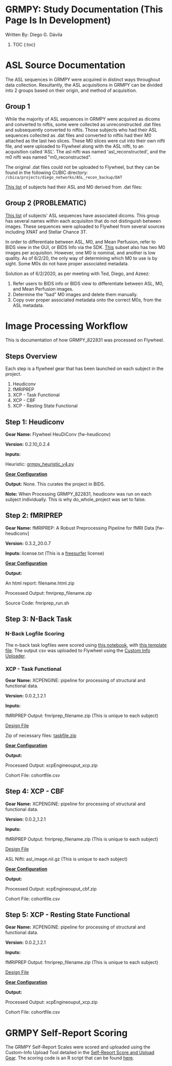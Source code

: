 # GRMPY: Study Documentation (This Page Is In Development)

Written By: Diego G. Dávila

1. TOC
{:toc}

# ASL Source Documentation

The ASL sequences in GRMPY were acquired in distinct ways throughout data collection. Resultantly, the ASL acquisitions in GRMPY can be divided into 2 groups based on their origin, and method of acquisition.

## Group 1

While the majority of ASL sequences in GRMPY were acquired as dicoms and converted to niftis, some were collected as unreconstructed .dat files and subsequently converted to niftis.
Those subjects who had their ASL sequences collected as .dat files and converted to niftis had their M0 attached as the last two slices.
These M0 slices were cut into their own nifti file, and were uploaded to Flywheel along with the ASL nifti, to an acquisition called 'ASL'. The asl nifti was named 'asl_reconstructed', and the m0 nifti was named "m0_reconstructed".

The original .dat files could not be uploaded to Flywheel, but they can be found in the following CUBIC directory: ```/cbica/projects/diego_networks/ASL_recon_backup/DAT```

[This list](https://github.com/PennLINC/grmpy/blob/gh-pages/referenceFiles/grmpy_asl_reconlist.csv) of subjects had their ASL and M0 derived from .dat files:

## Group 2 (PROBLEMATIC)

[This list](https://github.com/PennLINC/grmpy/blob/gh-pages/referenceFiles/grmpy_asl_group2.csv) of subjects' ASL sequences have associated dicoms. This group has several names within each acquisiton that do not distinguish between images. These sequences were uploaded to Flywheel from several sources including XNAT and Stellar Chance 3T. 

In order to differentiate between ASL, M0, and Mean Perfusion, refer to BIDS view in the GUI, or BIDS Info via the SDK. 
[This](https://github.com/PennLINC/grmpy/blob/gh-pages/referenceFiles/multiple_m0.csv) subset also has two M0 images per acquisiton. However, one M0 is nominal, and another is low quality. As of 6/2/20, the only way of determining which M0 to use is by sight. Some M0s do not have proper associated metadata. 

Solution as of 6/2/2020, as per meeting with Ted, Diego, and Azeez: 
1. Refer users to BIDS info or BIDS view to differentiate between ASL, M0, and Mean Perfusion images. 
2. Determine the "bad" M0 images and delete them manually. 
3. Copy over proper associated metadata onto the correct M0s, from the ASL metadata. 



# Image Processing Workflow
This is documentation of how GRMPY_822831 was processed on Flywheel. 

## Steps Overview
Each step is a flywheel gear that has been launched on each subject in the project.
1. Heudiconv
2. fMRIPREP
3. XCP - Task Functional
4. XCP - CBF
5. XCP - Resting State Functional

## Step 1: Heudiconv


**Gear Name:** Flywheel HeuDiConv (fw-heudiconv)


**Version:** 0.2.10_0.2.4


**Inputs:**

Heuristic: [grmpy_heuristic_v4.py](https://github.com/PennLINC/grmpy/blob/gh-pages/inputFiles/grmpy_heuristic_v4.py)


[**Gear Configuration**](https://github.com/PennLINC/grmpy/blob/gh-pages/inputFiles/heudiconvConfiguration.json)


**Output:** None. This curates the project in BIDS.


**Note:** When Processing GRMPY_822831, heudiconv was run on each subject individually. This is why do_whole_project was set to false.


## Step 2: fMRIPREP


**Gear Name:** fMRIPREP: A Robust Preprocessing Pipeline for fMRI Data [fw-heudiconv]


**Version:** 0.3.2_20.0.7


**Inputs:** license.txt (This is a [freesurfer](https://surfer.nmr.mgh.harvard.edu/fswiki/FreeSurferWiki) license)


[**Gear Configuration**](https://github.com/PennLINC/grmpy/blob/gh-pages/inputFiles/fmriprepConfiguration.json)


**Output:**

An html report: filename.html.zip

Processed Output: fmriprep_filename.zip

Source Code: fmriprep_run.sh

## Step 3: N-Back Task

### N-Back Logfile Scoring

The n-back task logfiles were scored using [this notebook](https://github.com/PennLINC/grmpy/blob/gh-pages/grmpy_nback_scoreALL.ipynb), with [this template file](https://github.com/PennLINC/grmpy/blob/gh-pages/grympytemplate.xml). The output csv was uploaded to Flywheel using the [Custom Info Uploader](https://pennlinc.github.io/docs/flywheel/usingCustomInfoUploader/). 

### XCP - Task Functional

**Gear Name:** XCPENGINE: pipeline for processing of structural and functional data.


**Version:** 0.0.2_1.2.1


**Inputs:**

fMRIPREP Output: fmriprep_filename.zip (This is unique to each subject)

[Design File](https://github.com/PennLINC/grmpy/blob/gh-pages/inputFiles/task2.dsn)

Zip of necessary files: [taskfile.zip](https://github.com/PennLINC/grmpy/blob/gh-pages/inputFiles/taskfile2.zip)


[**Gear Configuration**](https://github.com/PennLINC/grmpy/blob/gh-pages/inputFiles/xcp_task_config.json)


**Output:**

Processed Output: xcpEngineouput_xcp.zip

Cohort File: cohortfile.csv



## Step 4: XCP - CBF


**Gear Name:** XCPENGINE: pipeline for processing of structural and functional data.


**Version:** 0.0.2_1.2.1


**Inputs:**

fMRIPREP Output: fmriprep_filename.zip (This is unique to each subject)

[Design File](https://github.com/PennLINC/grmpy/blob/gh-pages/inputFiles/cbf_new2.dsn)

ASL Nifti: asl_image.nii.gz (This is unique to each subject)


[**Gear Configuration**](https://github.com/PennLINC/grmpy/blob/gh-pages/inputFiles/xcp_cbf_config.json)


**Output:**

Processed Output: xcpEngineouput_cbf.zip

Cohort File: cohortfile.csv


## Step 5: XCP - Resting State Functional


**Gear Name:** XCPENGINE: pipeline for processing of structural and functional data.


**Version:** 0.0.2_1.2.1


**Inputs:**

fMRIPREP Output: fmriprep_filename.zip (This is unique to each subject)

[Design File](https://github.com/PennLINC/grmpy/blob/gh-pages/inputFiles/fc-36p_despike.dsn)


[**Gear Configuration**](https://github.com/PennLINC/grmpy/blob/gh-pages/inputFiles/xcp_func_config.json)


**Output:**

Processed Output: xcpEngineouput_xcp.zip

Cohort File: cohortfile.csv


# GRMPY Self-Report Scoring


The GRMPY Self-Report Scales were scored and uploaded using the Custom-Info Upload Tool detailed in the [Self-Report Score and Upload Gear](https://pennlinc.github.io/docs/flywheel/uploadingDocs/). The scoring code is an R script that can be found [here](https://github.com/PennLINC/grmpy/blob/gh-pages/summaryScoring/GRMPY_selfReportScoringCode_v4.R).

